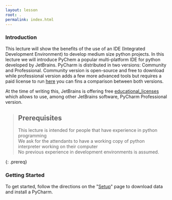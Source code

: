 ```yaml
---
layout: lesson
root: .
permalink: index.html
---
```


### Introduction
This lecture will show the benefits of the use of an IDE (Integrated Development Environment)
to develop medium size python projects. In this lecture we will introduce PyChem a popular multi-platform IDE
for python developed by JetBrains. PyCharm is distributed in two versions: Community and Professional.
Community version is open-source and free to download while professional version adds a few more advanced
tools but requires a paid license to run [here][comparison-versions] you can fins a comparison between both versions.

At the time of writing this, JetBrains is offering free [educational_licenses][educational-license]
which allows to use, among other JetBrains software, PyCharm Professional version.

> ## Prerequisites
>
> This lecture is intended for people that have experience in python programming<br/>
> We ask for the attendants to have a working copy of python interpreter working on their computer<br/>
> No previous experience in development environments is assumed.
>
{: .prereq}

### Getting Started
To get started, follow the directions on the "[Setup](setup/)" page to download data
and install a PyCharm.


[comparison-versions]: https://www.jetbrains.com/pycharm/features/editions_comparison_matrix.html
[educational-license]: https://www.jetbrains.com/community/education/#students
